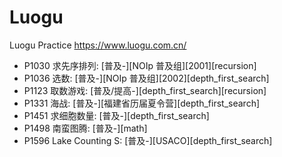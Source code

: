 # Luogu
Luogu Practice https://www.luogu.com.cn/

+ P1030 求先序排列: [普及-][NOIp 普及组][2001][recursion]
+ P1036 选数: [普及-][NOIp 普及组][2002][depth_first_search]
+ P1123 取数游戏: [普及/提高-][depth_first_search][recursion]
+ P1331 海战: [普及-][福建省历届夏令营][depth_first_search]
+ P1451 求细胞数量: [普及-][depth_first_search]
+ P1498 南蛮图腾: [普及-][math]
+ P1596 Lake Counting S: [普及-][USACO][depth_first_search]